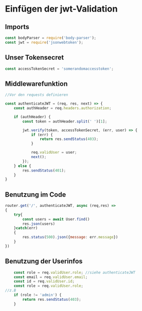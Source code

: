 # Einfügen der jwt-Validation

## Imports
```js
const bodyParser = require('body-parser');
const jwt = require('jsonwebtoken');
```
## Unser Tokensecret
```js
const accessTokenSecret = 'somerandomaccesstoken';
```
## Middlewarefunktion
```js
//Vor den requests definieren

const authenticateJWT = (req, res, next) => {
    const authHeader = req.headers.authorization;

    if (authHeader) {
        const token = authHeader.split(' ')[1];

        jwt.verify(token, accessTokenSecret, (err, user) => {
            if (err) {
                return res.sendStatus(403);
            }

            req.validUser = user;
            next();
        });
    } else {
        res.sendStatus(401);
    }
}
```

## Benutzung im Code 
```js
router.get('/', authenticateJWT, async (req,res) =>
{
    try{
        const users = await User.find()
        res.json(users)
    }catch(err)
    {
        res.status(500).json({message: err.message})
    }
})
```

## Benutzung der Userinfos
```js
    const role = req.validUser.role; //siehe authenticateJWT
    const email = req.validUser.email;
    const id = req.validUser.id;
    const role = req.validUser.role;
//z.B
    if (role != 'admin') {
        return res.sendStatus(403);
    }
```
